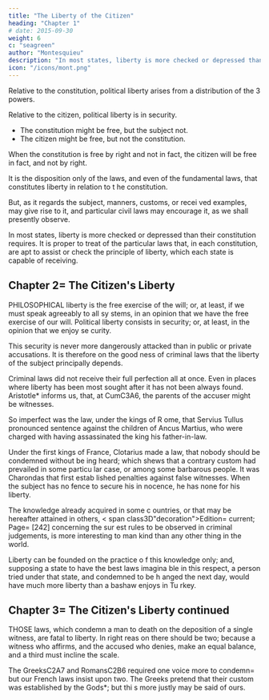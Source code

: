 ```yaml
---
title: "The Liberty of the Citizen"
heading: "Chapter 1"
# date: 2015-09-30
weight: 6
c: "seagreen"
author: "Montesquieu"
description: "In most states, liberty is more checked or depressed than their constitution requires"
icon: "/icons/mont.png"
---
```




Relative to the constitution, political liberty arises from a distribution of the 3 powers.

Relative to the citizen, political liberty is in security. 

- The constitution might be free, but the subject not. 
- The citizen might be free, but not the constitution. 

When the constitution is free by right and not in fact, the citizen will be free in fact, and not by right.

It is the disposition only of the laws,  and even of the fundamental laws, that constitutes liberty in relation to t he constitution. 

But, as it regards the subject, manners, customs, or recei ved examples, may give rise to it, and particular civil laws may encourage  it, as we shall presently observe.

In most states, liberty is more checked or depressed than their constitution requires. It is proper to treat of the particular laws that, in each constitution, are apt to assist or check the principle of liberty, which each state is capable of receiving.



## Chapter 2= The Citizen's Liberty

PHILOSOPHICAL liberty is the free exercise of the will; or, at least, if we must speak agreeably to all sy stems, in an opinion that we have the free exercise of our will. Political  liberty consists in security; or, at least, in the opinion that we enjoy se curity.

This security is never more dangerously  attacked than in public or private accusations. It is therefore on the good ness of criminal laws that the liberty of the subject principally depends.

Criminal laws did not receive their full perfection all at once. Even in places where liberty has been most sought  after it has not been always found. Aristotle* informs us, that, at CumC3A6, the parents of the accuser might be witnesses.

So imperfect was the law, under the kings of R ome, that Servius Tullus pronounced sentence against the children of Ancus  Martius, who were charged with having assassinated the king his father-in-law. 

Under the first kings of France, Clotarius made a law, that nobody should be condemned without be ing heard; which shews that a contrary custom had prevailed in some particu lar case, or among some barbarous people. It was Charondas that first estab lished penalties against false witnesses. When the subject has no fence to secure his in nocence, he has none for his liberty.

The knowledge already acquired in some c ountries, or that may be hereafter attained in others, < span class3D"decoration">Edition= current; Page= [242] concerning the sur est rules to be observed in criminal judgements, is more interesting to man kind than any other thing in the world.

Liberty can be founded on the practice o f this knowledge only; and, supposing a state to have the best laws imagina ble in this respect, a person tried under that state, and condemned to be h anged the next day, would have much more liberty than a bashaw enjoys in Tu rkey.




## Chapter 3= The Citizen's Liberty continued

THOSE laws, which condemn a man to death on the deposition of a single witness, are fatal to liberty. In right reas on there should be two; because a witness who affirms, and the accused who  denies, make an equal balance, and a third must incline the scale.

The GreeksC2A7 and RomansC2B6 required one voice more to condemn= but our French laws insist upon two. The Greeks pretend that their custom was established by the Gods*; but thi s more justly may be said of ours.


